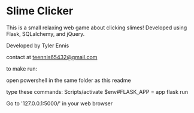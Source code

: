 # Slime Clicker
This is a small relaxing web game about clicking slimes!
Developed using Flask, SQLalchemy, and jQuery.

Developed by Tyler Ennis

contact at teennis65432@gmail.com


to make run:

open powershell in the same folder as this readme

type these commands:
	Scripts/activate
	$env#FLASK_APP = app
	flask run

Go to '127.0.0.1:5000/' in your web browser
